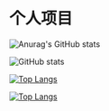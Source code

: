 
# 个人项目

![Anurag's GitHub stats](https://github-readme-stats.vercel.app/api?username=kemomi&show_icons=true&theme=synthwave&hide=prs)

![GitHub stats](https://github-readme-stats.vercel.app/api?username=kemomi&show_icons=true&theme=radical)

[![Top Langs](https://github-readme-stats.vercel.app/api/top-langs/?username=kemomi)](https://github.com/anuraghazra/github-readme-stats)

[![Top Langs](https://github-readme-stats.vercel.app/api/top-langs/?username=kemomi&layout=compact)](https://github.com/anuraghazra/github-readme-stats)


##

